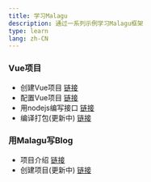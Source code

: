 ```yaml
---
title: 学习Malagu
description: 通过一系列示例学习Malagu框架
type: learn
lang: zh-CN
---
```


### Vue项目
- 创建Vue项目 [链接](/malagu-docs/learn/vue.html)
- 配置Vue项目 [链接](/malagu-docs/learn/config-vue.html)
- 用nodejs编写接口 [链接](/malagu-docs/learn/node-api.html)
- 编译打包(更新中) [链接](/malagu-docs/learn/vue-build.html)

### 用Malagu写Blog
- 项目介绍 [链接](/malagu-docs/learn/blog-intro.html)
- 创建项目(更新中) [链接](/malagu-docs/learn/blog-create-project.html)
